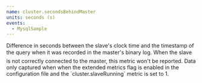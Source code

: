 ```yaml
---
name: cluster.secondsBehindMaster
units: seconds (s)
events:
  - MysqlSample
---
```


Difference in seconds between the slave's clock time and the timestamp of the query when it was recorded in the master's binary log. When the slave is not correctly connected to the master, this metric won't be reported. Data only captured when when the extended metrics flag is enabled in the configuration file and the \`cluster.slaveRunning\` metric is set to 1.